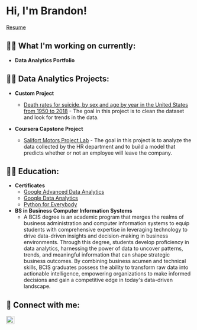<h1>Hi, I'm Brandon! </h1>

[Resume](https://github.com/BrandonEmery77/Brandonemery77.github.io/blob/main/Emery%2C%20Resume.pdf)

<h2>👨‍💻 What I'm working on currently:</h2>

- <b>Data Analytics Portfolio</b>

<h2>👨‍💻 Data Analytics Projects:</h2>

- <b>Custom Project</b>
  - [Death rates for suicide, by sex and age by year in the United States from 1950 to 2018](https://github.com/BrandonEmery77/Death-rates/blob/main/Death_rates_by_suicide.ipynb) - The goal in this project is to clean the dataset and look for trends in the data.

- <b>Coursera Capstone Project</b>
  - [Salifort Motors Project Lab](https://github.com/BrandonEmery77/Salifort-Motors-Project-Lab/blob/main/Activity_%20Course%207%20Salifort%20Motors%20project%20lab.ipynb) - The goal in this project is to analyze the data collected by the HR department and to build a model that predicts whether or not an employee will leave the company.

<h2>👨‍💻 Education:</h2>

- <b>Certificates</b>
  - [Google Advanced Data Analytics](https://www.credly.com/badges/b6af02df-ab76-4d0b-9791-254bc51c3088/linked_in_profile)
  - [Google Data Analytics](https://www.credly.com/badges/c3e0c52a-e294-47b0-ba9a-0fc474d71755)
  - [Python for Everybody](https://www.coursera.org/account/accomplishments/specialization/FCLJTEACVLNE)
- <b>BS in Business Computer Information Systems</b>
  - A BCIS degree is an academic program that merges the realms of business administration and computer information systems to equip students with comprehensive expertise in leveraging technology to drive data-driven insights and decision-making in business environments. Through this degree, students develop proficiency in data analytics, harnessing the power of data to uncover patterns, trends, and meaningful information that can shape strategic business outcomes. By combining business acumen and technical skills, BCIS graduates possess the ability to transform raw data into actionable intelligence, empowering organizations to make informed decisions and gain a competitive edge in today's data-driven landscape.

 



<h2> 🤳 Connect with me:</h2>

[<img align="left" alt="brandonemery77 | LinkedIn" width="22px" src="https://cdn.jsdelivr.net/npm/simple-icons@v3/icons/linkedin.svg" />][linkedin]


[linkedin]: https://linkedin.com/in/brandonemery77
